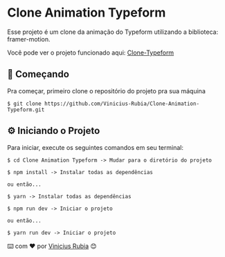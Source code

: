 # Clone Animation Typeform

Esse projeto é um clone da animação do Typeform utilizando a biblioteca: framer-motion.


Você pode ver o projeto funcionado aqui: [Clone-Typeform](https://clone-animation-typeform.vercel.app/)

## 🚀 Começando

Pra começar, primeiro clone o repositório do projeto pra sua máquina

```
$ git clone https://github.com/Vinicius-Rubia/Clone-Animation-Typeform.git
```

## ⚙️ Iniciando o Projeto

Para iniciar, execute os seguintes comandos em seu terminal:

```
$ cd Clone Animation Typeform -> Mudar para o diretório do projeto
```

```
$ npm install -> Instalar todas as dependências

ou então...

$ yarn -> Instalar todas as dependências
```

```
$ npm run dev -> Iniciar o projeto

ou então...

$ yarn run dev -> Iniciar o projeto
```

⌨️ com ❤️ por [Vinicius Rubia](https://github.com/Vinicius-Rubia) 😊
